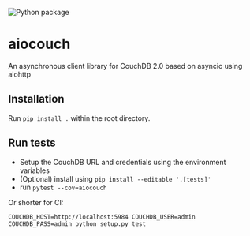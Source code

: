 ![Python package](https://github.com/metricq/aiocouch/workflows/Python%20package/badge.svg)

# aiocouch
An asynchronous client library for CouchDB 2.0 based on asyncio using aiohttp

## Installation

Run `pip install .` within the root directory.

## Run tests

- Setup the CouchDB URL and credentials using the environment variables
- (Optional) install using `pip install --editable '.[tests]'`
- run `pytest --cov=aiocouch`


Or shorter for CI:

```
COUCHDB_HOST=http://localhost:5984 COUCHDB_USER=admin COUCHDB_PASS=admin python setup.py test
```

